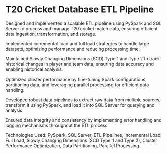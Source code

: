 # T20 Cricket Database ETL Pipeline

Designed and implemented a scalable ETL pipeline using PySpark and SQL Server to process and manage T20 cricket match data, ensuring efficient data ingestion, transformation, and storage.

Implemented incremental load and full load strategies to handle large datasets, optimizing performance and reducing processing time.

Maintained Slowly Changing Dimensions (SCD) Type 1 and Type 2 to track historical changes in player and team data, ensuring data accuracy and enabling historical analysis.

Optimized cluster performance by fine-tuning Spark configurations, partitioning data, and leveraging parallel processing for efficient data handling.

Developed robust data pipelines to extract raw data from multiple sources, transform it using PySpark, and load it into SQL Server for querying and analysis.

Ensured data integrity and consistency by implementing error handling and logging mechanisms throughout the ETL process.

Technologies Used: PySpark, SQL Server, ETL Pipelines, Incremental Load, Full Load, Slowly Changing Dimensions (SCD Type 1 and Type 2), Cluster Performance Optimization, Data Partitioning, Parallel Processing.
